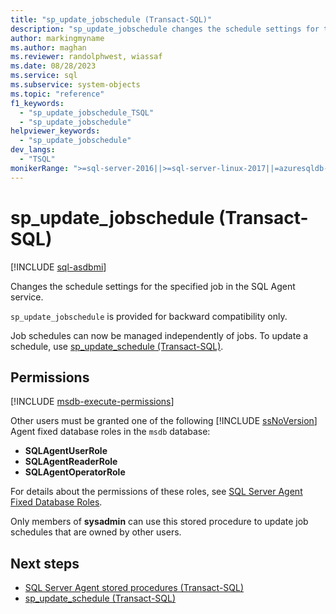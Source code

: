 ```yaml
---
title: "sp_update_jobschedule (Transact-SQL)"
description: "sp_update_jobschedule changes the schedule settings for the specified job in the SQL Agent service."
author: markingmyname
ms.author: maghan
ms.reviewer: randolphwest, wiassaf
ms.date: 08/28/2023
ms.service: sql
ms.subservice: system-objects
ms.topic: "reference"
f1_keywords:
  - "sp_update_jobschedule_TSQL"
  - "sp_update_jobschedule"
helpviewer_keywords:
  - "sp_update_jobschedule"
dev_langs:
  - "TSQL"
monikerRange: ">=sql-server-2016||>=sql-server-linux-2017||=azuresqldb-mi-current"
---
```

# sp_update_jobschedule (Transact-SQL)
[!INCLUDE [sql-asdbmi](../../includes/applies-to-version/sql-asdbmi.md)]

Changes the schedule settings for the specified job in the SQL Agent service.

`sp_update_jobschedule` is provided for backward compatibility only.

Job schedules can now be managed independently of jobs. To update a schedule, use [sp_update_schedule (Transact-SQL)](sp-update-schedule-transact-sql.md).

## Permissions

[!INCLUDE [msdb-execute-permissions](../../includes/msdb-execute-permissions.md)]

Other users must be granted one of the following [!INCLUDE [ssNoVersion](../../includes/ssnoversion-md.md)] Agent fixed database roles in the `msdb` database:

- **SQLAgentUserRole**
- **SQLAgentReaderRole**
- **SQLAgentOperatorRole**

For details about the permissions of these roles, see [SQL Server Agent Fixed Database Roles](../../ssms/agent/sql-server-agent-fixed-database-roles.md).

Only members of **sysadmin** can use this stored procedure to update job schedules that are owned by other users.

## Next steps

- [SQL Server Agent stored procedures (Transact-SQL)](sql-server-agent-stored-procedures-transact-sql.md)
- [sp_update_schedule (Transact-SQL)](sp-update-schedule-transact-sql.md)
